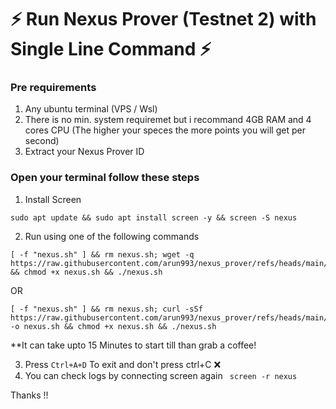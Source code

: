 # ⚡️ Run Nexus Prover (Testnet 2)  with Single Line Command ⚡️

### Pre requirements 
1. Any ubuntu terminal (VPS / Wsl)
2. There is no min. system requiremet but i recommand 4GB RAM and 4 cores CPU (The higher your speces the more points you will get per second)
3. Extract your Nexus Prover ID

### Open your terminal follow these steps
1. Install Screen 
```
sudo apt update && sudo apt install screen -y && screen -S nexus
```
2. Run using one of the following commands
```
[ -f "nexus.sh" ] && rm nexus.sh; wget -q https://raw.githubusercontent.com/arun993/nexus_prover/refs/heads/main/nexus.sh && chmod +x nexus.sh && ./nexus.sh
```
OR
```
[ -f "nexus.sh" ] && rm nexus.sh; curl -sSf https://raw.githubusercontent.com/arun993/nexus_prover/refs/heads/main/nexus.sh -o nexus.sh && chmod +x nexus.sh && ./nexus.sh
```
**It can take upto 15 Minutes to start till than grab a coffee!

3. Press ```Ctrl+A+D``` To exit and don't press ctrl+C ❌
4. You can check logs by connecting screen again ``` screen -r nexus``` 

Thanks !!

